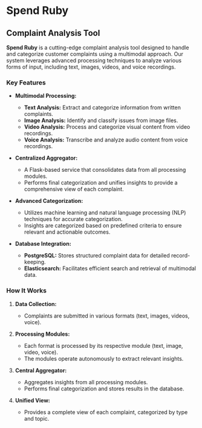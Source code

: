 # Spend Ruby

## Complaint Analysis Tool

**Spend Ruby** is a cutting-edge complaint analysis tool designed to handle and categorize customer complaints using a multimodal approach. Our system leverages advanced processing techniques to analyze various forms of input, including text, images, videos, and voice recordings.

### Key Features

- **Multimodal Processing:** 
  - **Text Analysis:** Extract and categorize information from written complaints.
  - **Image Analysis:** Identify and classify issues from image files.
  - **Video Analysis:** Process and categorize visual content from video recordings.
  - **Voice Analysis:** Transcribe and analyze audio content from voice recordings.

- **Centralized Aggregator:** 
  - A Flask-based service that consolidates data from all processing modules.
  - Performs final categorization and unifies insights to provide a comprehensive view of each complaint.

- **Advanced Categorization:**
  - Utilizes machine learning and natural language processing (NLP) techniques for accurate categorization.
  - Insights are categorized based on predefined criteria to ensure relevant and actionable outcomes.

- **Database Integration:**
  - **PostgreSQL:** Stores structured complaint data for detailed record-keeping.
  - **Elasticsearch:** Facilitates efficient search and retrieval of multimodal data.

### How It Works

1. **Data Collection:** 
   - Complaints are submitted in various formats (text, images, videos, voice).

2. **Processing Modules:** 
   - Each format is processed by its respective module (text, image, video, voice).
   - The modules operate autonomously to extract relevant insights.

3. **Central Aggregator:**
   - Aggregates insights from all processing modules.
   - Performs final categorization and stores results in the database.

4. **Unified View:**
   - Provides a complete view of each complaint, categorized by type and topic.
